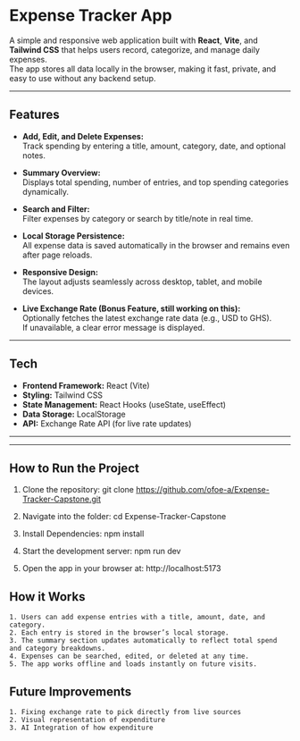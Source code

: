 # Expense Tracker App

A simple and responsive web application built with **React**, **Vite**, and **Tailwind CSS** that helps users record, categorize, and manage daily expenses.  
The app stores all data locally in the browser, making it fast, private, and easy to use without any backend setup.

---

## Features

- **Add, Edit, and Delete Expenses:**  
  Track spending by entering a title, amount, category, date, and optional notes.

- **Summary Overview:**  
  Displays total spending, number of entries, and top spending categories dynamically.

- **Search and Filter:**  
  Filter expenses by category or search by title/note in real time.

- **Local Storage Persistence:**  
  All expense data is saved automatically in the browser and remains even after page reloads.

- **Responsive Design:**  
  The layout adjusts seamlessly across desktop, tablet, and mobile devices.

- **Live Exchange Rate (Bonus Feature, still working on this):**  
  Optionally fetches the latest exchange rate data (e.g., USD to GHS).  
  If unavailable, a clear error message is displayed.

---

## Tech

- **Frontend Framework:** React (Vite)
- **Styling:** Tailwind CSS
- **State Management:** React Hooks (useState, useEffect)
- **Data Storage:** LocalStorage
- **API:** Exchange Rate API (for live rate updates)

---

---

## How to Run the Project

1. Clone the repository:
    git clone https://github.com/ofoe-a/Expense-Tracker-Capstone.git

2. Navigate into the folder:
    cd Expense-Tracker-Capstone

3. Install Dependencies:
    npm install

4. Start the development server:
    npm run dev

5. Open the app in your browser at: 
    http://localhost:5173

## How it Works 
    1. Users can add expense entries with a title, amount, date, and category.
	2. Each entry is stored in the browser’s local storage.
	3. The summary section updates automatically to reflect total spend and category breakdowns.
	4. Expenses can be searched, edited, or deleted at any time.
	5. The app works offline and loads instantly on future visits.

## Future Improvements
    1. Fixing exchange rate to pick directly from live sources 
    2. Visual representation of expenditure 
    3. AI Integration of how expenditure 